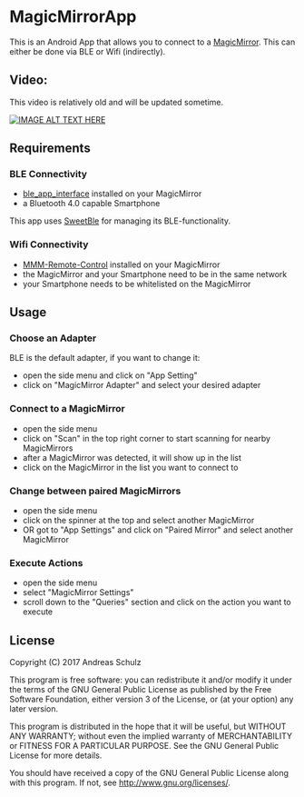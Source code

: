 # MagicMirrorApp

This is an Android App that allows you to connect to a [MagicMirror](https://github.com/MichMich/MagicMirror). This can either be done via BLE or Wifi (indirectly).


## Video:

This video is relatively old and will be updated sometime.

[![IMAGE ALT TEXT HERE](https://img.youtube.com/vi/hUUipBgShb4/0.jpg)](https://www.youtube.com/watch?v=hUUipBgShb4)

## Requirements

### BLE Connectivity

- [ble_app_interface](https://github.com/aschulz90/ble_app_interface) installed on your MagicMirror
- a Bluetooth 4.0 capable Smartphone

This app uses [SweetBle](idevicesinc.com/sweetblue/) for managing its BLE-functionality.

### Wifi Connectivity

- [MMM-Remote-Control](https://github.com/Jopyth/MMM-Remote-Control) installed on your MagicMirror
- the MagicMirror and your Smartphone need to be in the same network 
- your Smartphone needs to be whitelisted on the MagicMirror

## Usage

### Choose an Adapter

BLE is the default adapter, if you want to change it:

- open the side menu and click on "App Setting"
- click on "MagicMirror Adapter" and select your desired adapter

### Connect to a MagicMirror

- open the side menu
- click on "Scan" in the top right corner to start scanning for nearby MagicMirrors
- after a MagicMirror was detected, it will show up in the list
- click on the MagicMirror in the list you want to connect to

### Change between paired MagicMirrors

- open the side menu
- click on the spinner at the top and select another MagicMirror
- OR got to "App Settings" and click on "Paired Mirror" and select another MagicMirror

### Execute Actions

- open the side menu
- select "MagicMirror Settings"
- scroll down to the "Queries" section and click on the action you want to execute

## License

Copyright (C) 2017  Andreas Schulz

This program is free software: you can redistribute it and/or modify
it under the terms of the GNU General Public License as published by
the Free Software Foundation, either version 3 of the License, or
(at your option) any later version.

This program is distributed in the hope that it will be useful,
but WITHOUT ANY WARRANTY; without even the implied warranty of
MERCHANTABILITY or FITNESS FOR A PARTICULAR PURPOSE.  See the
GNU General Public License for more details.

You should have received a copy of the GNU General Public License
along with this program.  If not, see <http://www.gnu.org/licenses/>.

